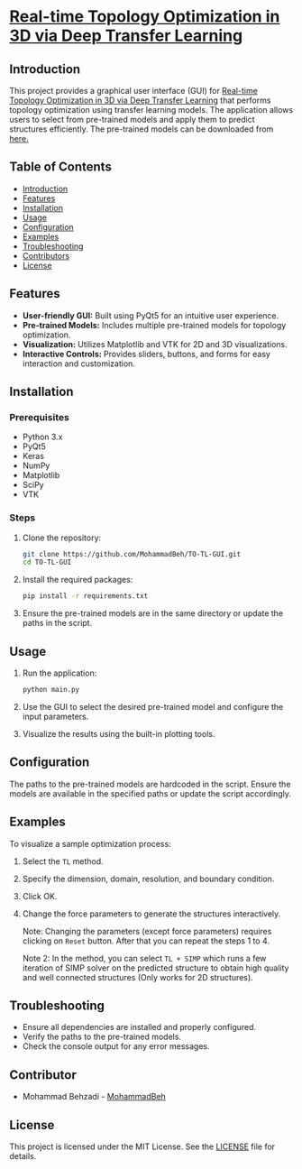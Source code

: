 
# [Real-time Topology Optimization in 3D via Deep Transfer Learning](https://www.sciencedirect.com/science/article/pii/S0010448521000257)

## Introduction

This project provides a graphical user interface (GUI) for [Real-time Topology Optimization in 3D via Deep Transfer Learning](https://www.sciencedirect.com/science/article/pii/S0010448521000257) that performs topology optimization using transfer learning models. The application allows users to select from pre-trained models and apply them to predict structures efficiently. The pre-trained models can be downloaded from [here.](https://drive.google.com/file/d/1n0tDb2HTGhG5BARF3XvqPw9Gvuosi9uX/view?usp=sharing)

## Table of Contents

- [Introduction](#introduction)
- [Features](#features)
- [Installation](#installation)
- [Usage](#usage)
- [Configuration](#configuration)
- [Examples](#examples)
- [Troubleshooting](#troubleshooting)
- [Contributors](#contributors)
- [License](#license)

## Features

- **User-friendly GUI:** Built using PyQt5 for an intuitive user experience.
- **Pre-trained Models:** Includes multiple pre-trained models for topology optimization.
- **Visualization:** Utilizes Matplotlib and VTK for 2D and 3D visualizations.
- **Interactive Controls:** Provides sliders, buttons, and forms for easy interaction and customization.

## Installation

### Prerequisites

- Python 3.x
- PyQt5
- Keras
- NumPy
- Matplotlib
- SciPy
- VTK

### Steps

1. Clone the repository:
   ```bash
   git clone https://github.com/MohammadBeh/TO-TL-GUI.git
   cd TO-TL-GUI
   ```

2. Install the required packages:
   ```bash
   pip install -r requirements.txt
   ```

3. Ensure the pre-trained models are in the same directory or update the paths in the script.

## Usage

1. Run the application:
   ```bash
   python main.py
   ```

2. Use the GUI to select the desired pre-trained model and configure the input parameters.

3. Visualize the results using the built-in plotting tools.


## Configuration

The paths to the pre-trained models are hardcoded in the script. Ensure the models are available in the specified paths or update the script accordingly.

## Examples

To visualize a sample optimization process:

1. Select the `TL` method.

2. Specify the dimension, domain, resolution, and boundary condition.

3. Click OK.

4. Change the force parameters to generate the structures interactively.

   Note: Changing the parameters (except force parameters) requires clicking on  `Reset` button. After that you can repeat the steps 1 to 4.

   Note 2: In the method, you can select `TL + SIMP` which runs a few iteration of SIMP solver on the predicted structure to obtain high quality and well connected structures (Only works for 2D structures).

## Troubleshooting

- Ensure all dependencies are installed and properly configured.
- Verify the paths to the pre-trained models.
- Check the console output for any error messages.

## Contributor

- Mohammad Behzadi - [MohammadBeh](https://github.com/MohammadBeh)

## License

This project is licensed under the MIT License. See the [LICENSE](LICENSE) file for details.
